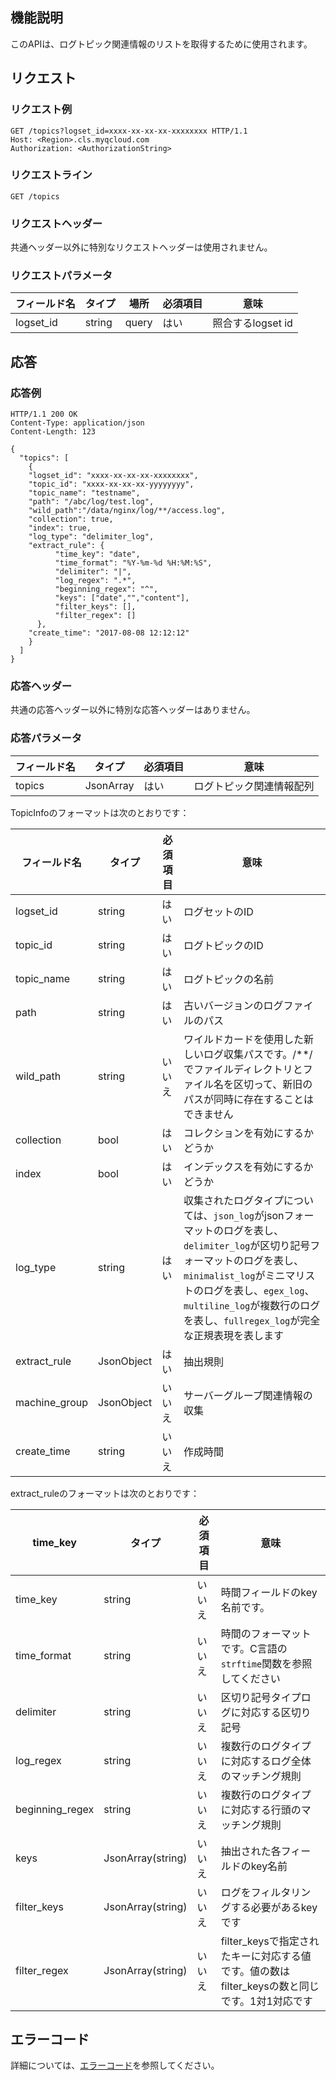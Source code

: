 ## 機能説明

このAPIは、ログトピック関連情報のリストを取得するために使用されます。

## リクエスト

### リクエスト例

```
GET /topics?logset_id=xxxx-xx-xx-xx-xxxxxxxx HTTP/1.1
Host: <Region>.cls.myqcloud.com
Authorization: <AuthorizationString>
```

### リクエストライン

```
GET /topics
```

### リクエストヘッダー

共通ヘッダー以外に特別なリクエストヘッダーは使用されません。

### リクエストパラメータ

| フィールド名    | タイプ   | 場所  | 必須項目 | 意味             |
| --------- | ------ | ----- | ---- | ---------------- |
| logset_id | string | query | はい   | 照合するlogset id |

## 応答

### 応答例

```
HTTP/1.1 200 OK
Content-Type: application/json
Content-Length: 123

{
  "topics": [
    {
    "logset_id": "xxxx-xx-xx-xx-xxxxxxxx",
    "topic_id": "xxxx-xx-xx-xx-yyyyyyyy",
    "topic_name": "testname",
    "path": "/abc/log/test.log",
    "wild_path":"/data/nginx/log/**/access.log",
    "collection": true,
    "index": true,
    "log_type": "delimiter_log",
    "extract_rule": {
          "time_key": "date",
          "time_format": "%Y-%m-%d %H:%M:%S",
          "delimiter": "|",
          "log_regex": ".*",
          "beginning_regex": "^",
          "keys": ["date","","content"],
          "filter_keys": [],
          "filter_regex": []
      },
    "create_time": "2017-08-08 12:12:12"
    }
  ]
}
```

### 応答ヘッダー

共通の応答ヘッダー以外に特別な応答ヘッダーはありません。

### 応答パラメータ

| フィールド名 | タイプ      | 必須項目 |意味             |
| ------ | --------- | ---- | ---------------- |
| topics | JsonArray | はい   | ログトピック関連情報配列 |

TopicInfoのフォーマットは次のとおりです：

| フィールド名        | タイプ       |必須項目 | 意味                                                         |
| ------------- | ---------- | ---- | ------------------------------------------------------------ |
| logset_id     | string     | はい   | ログセットのID                                                  |
| topic_id      | string     | はい   | ログトピックのID                                                |
| topic_name    | string     | はい   | ログトピックの名前                                               |
| path          | string     | はい   | 古いバージョンのログファイルのパス                                             |
| wild_path     |	string     | いいえ   | ワイルドカードを使用した新しいログ収集パスです。/\*\*/でファイルディレクトリとファイル名を区切って、新旧のパスが同時に存在することはできません  |
| collection    | bool       | はい   | コレクションを有効にするかどうか                                                 |
| index         | bool       | はい   | インデックスを有効にするかどうか                                                 |
| log_type     | string     | はい   | 収集されたログタイプについては、`json_log`がjsonフォーマットのログを表し、`delimiter_log`が区切り記号フォーマットのログを表し、`minimalist_log`がミニマリストのログを表し、`egex_log`、`multiline_log`が複数行のログを表し、`fullregex_log`が完全な正規表現を表します |
| extract_rule  | JsonObject | はい   | 抽出規則                                                     |
| machine_group | JsonObject | いいえ   | サーバーグループ関連情報の収集                                               |
| create_time   | string     | いいえ   | 作成時間                                                     |

extract_ruleのフォーマットは次のとおりです：

| time_key          | タイプ              | 必須項目 | 意味                                                        |
| --------------- | ----------------- | -------- | ----------------------------------------------------------- |
| time_key        | string            | いいえ       | 時間フィールドのkey名前です。                                           |
| time_format     | string            | いいえ       | 時間のフォーマットです。C言語の`strftime`関数を参照してください |
| delimiter       | string            | いいえ       | 区切り記号タイプログに対応する区切り記号                                      |
| log_regex       | string            | いいえ       | 複数行のログタイプに対応するログ全体のマッチング規則                             |
| beginning_regex | string            | いいえ       | 複数行のログタイプに対応する行頭のマッチング規則                                |
| keys            | JsonArray(string) | いいえ       | 抽出された各フィールドのkey名前                                     |
| filter_keys     | JsonArray(string) | いいえ       | ログをフィルタリングする必要があるkeyです                                           |
| filter_regex    | JsonArray(string) | いいえ       | filter_keysで指定されたキーに対応する値です。値の数はfilter_keysの数と同じです。1対1対応です        |

## エラーコード

詳細については、[エラーコード](https://cloud.tencent.com/document/product/614/12402)を参照してください。

